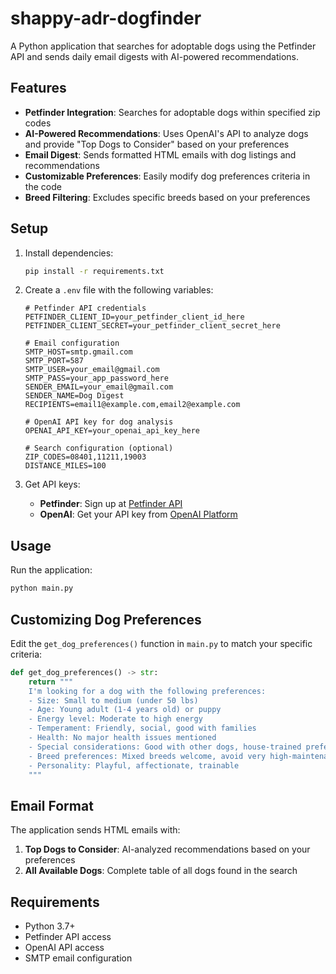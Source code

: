# shappy-adr-dogfinder

A Python application that searches for adoptable dogs using the Petfinder API and sends daily email digests with AI-powered recommendations.

## Features

- **Petfinder Integration**: Searches for adoptable dogs within specified zip codes
- **AI-Powered Recommendations**: Uses OpenAI's API to analyze dogs and provide "Top Dogs to Consider" based on your preferences
- **Email Digest**: Sends formatted HTML emails with dog listings and recommendations
- **Customizable Preferences**: Easily modify dog preferences criteria in the code
- **Breed Filtering**: Excludes specific breeds based on your preferences

## Setup

1. Install dependencies:
   ```bash
   pip install -r requirements.txt
   ```

2. Create a `.env` file with the following variables:
   ```
   # Petfinder API credentials
   PETFINDER_CLIENT_ID=your_petfinder_client_id_here
   PETFINDER_CLIENT_SECRET=your_petfinder_client_secret_here
   
   # Email configuration
   SMTP_HOST=smtp.gmail.com
   SMTP_PORT=587
   SMTP_USER=your_email@gmail.com
   SMTP_PASS=your_app_password_here
   SENDER_EMAIL=your_email@gmail.com
   SENDER_NAME=Dog Digest
   RECIPIENTS=email1@example.com,email2@example.com
   
   # OpenAI API key for dog analysis
   OPENAI_API_KEY=your_openai_api_key_here
   
   # Search configuration (optional)
   ZIP_CODES=08401,11211,19003
   DISTANCE_MILES=100
   ```

3. Get API keys:
   - **Petfinder**: Sign up at [Petfinder API](https://www.petfinder.com/developers/)
   - **OpenAI**: Get your API key from [OpenAI Platform](https://platform.openai.com/api-keys)

## Usage

Run the application:
```bash
python main.py
```

## Customizing Dog Preferences

Edit the `get_dog_preferences()` function in `main.py` to match your specific criteria:

```python
def get_dog_preferences() -> str:
    return """
    I'm looking for a dog with the following preferences:
    - Size: Small to medium (under 50 lbs)
    - Age: Young adult (1-4 years old) or puppy
    - Energy level: Moderate to high energy
    - Temperament: Friendly, social, good with families
    - Health: No major health issues mentioned
    - Special considerations: Good with other dogs, house-trained preferred
    - Breed preferences: Mixed breeds welcome, avoid very high-maintenance breeds
    - Personality: Playful, affectionate, trainable
    """
```

## Email Format

The application sends HTML emails with:
1. **Top Dogs to Consider**: AI-analyzed recommendations based on your preferences
2. **All Available Dogs**: Complete table of all dogs found in the search

## Requirements

- Python 3.7+
- Petfinder API access
- OpenAI API access
- SMTP email configuration
